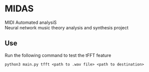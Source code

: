 # MIDAS
MIDI Automated analysiS\
Neural network music theory analysis and synthesis project

## Use
Run the following command to test the tFFT feature
```
python3 main.py tfft <path to .wav file> <path to destination>
```
